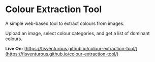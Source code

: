 # Colour Extraction Tool

A simple web-based tool to extract colours from images.

Upload an image, select colour categories, and get a list of dominant colours.

**Live On:** [https://fisventurous.github.io/colour-extraction-tool/](https://fisventurous.github.io/colour-extraction-tool/)
